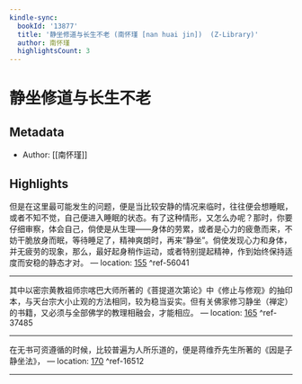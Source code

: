 ```yaml
---
kindle-sync:
  bookId: '13877'
  title: '静坐修道与长生不老 (南怀瑾 [nan huai jin])  (Z-Library)'
  author: 南怀瑾
  highlightsCount: 3
---
```

# 静坐修道与长生不老
## Metadata
* Author: [[南怀瑾]]

## Highlights
但是在这里最可能发生的问题，便是当比较安静的情况来临时，往往便会想睡眠，或者不知不觉，自己便进入睡眠的状态。有了这种情形，又怎么办呢？那时，你要仔细审察，体会自己，倘使是从生理——身体的劳累，或者是心力的疲惫而来，不妨干脆放身而眠，等待睡足了，精神爽朗时，再来“静坐”。倘使发现心力和身体，并无疲劳的现象，那么，最好起身稍作运动，或者特别提起精神，作到始终保持适度而安稳的静态才对。 — location: [155]() ^ref-56041

---
其中以密宗黄教祖师宗喀巴大师所著的《菩提道次第论》中《修止与修观》的抽印本，与天台宗大小止观的方法相同，较为稳当妥实。但有关佛家修习静坐（禅定）的书籍，又必须与全部佛学的教理相融会，才能相应。 — location: [165]() ^ref-37485

---
在无书可资遵循的时候，比较普遍为人所乐道的，便是蒋维乔先生所著的《因是子静坐法》， — location: [170]() ^ref-16512

---
